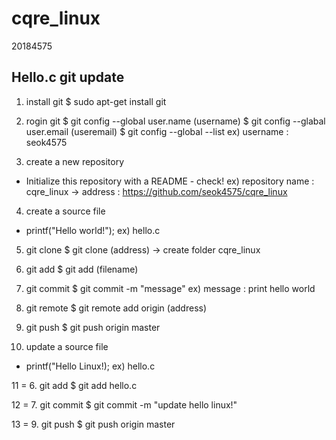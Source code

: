 # cqre_linux
20184575 
## Hello.c git update

1. install git
  $ sudo apt-get install git

2. rogin git
  $ git config --global user.name (username)
  $ git config --glabal user.email (useremail)
  $ git config --global --list
  ex) username : seok4575

3. create a new repository
  * Initialize this repository with a README - check!
  ex) repository name : cqre_linux 
           -> address : https://github.com/seok4575/cqre_linux
  
4. create a source file
  - printf("Hello world!");
  ex) hello.c
  
5. git clone
  $ git clone (address)
  -> create folder cqre_linux
  
6. git add
  $ git add (filename)
  
7. git commit
  $ git commit -m "message"
  ex) message : print hello world
  
8. git remote
  $ git remote add origin (address)
  
9. git push
  $ git push origin master

10. update a source file
  - printf("Hello Linux!);
  ex) hello.c
  
11 = 6. git add
  $ git add hello.c

12 = 7. git commit
  $ git commit -m "update hello linux!"
  
13 = 9. git push
  $ git push origin master
  
